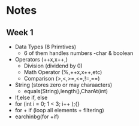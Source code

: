 # Notes
## Week 1
- Data Types (8 Primtives)
  - 6 of them handles numbers
  -char & boolean
- Operators (++x,x++,)
  - Division (dividend by 0)
  - Math Operator (%,++x,x++,etc) 
  - Comparison (>,<,>=,<=,!=,==)
- String (stores zero or may charaacters)
  - equals(String),length(),CharAt(int)
- If,else if, else
- for (int i = 0; 1 < 3; i++ );{}
- for + if (loop all elements + filtering)
 - earchinbg(for +if)